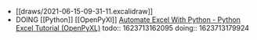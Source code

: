 - [[draws/2021-06-15-09-31-11.excalidraw]]
- DOING [[Python]] [[OpenPyXl]] [Automate Excel With Python - Python Excel Tutorial (OpenPyXL)](https://youtu.be/7YS6YDQKFh0)
  todo:: 1623713162095
  doing:: 1623713179924